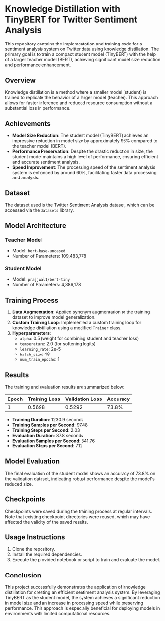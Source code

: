 # Knowledge Distillation with TinyBERT for Twitter Sentiment Analysis

This repository contains the implementation and training code for a sentiment analysis system on Twitter data using knowledge distillation. The primary goal is to train a compact student model (TinyBERT) with the help of a larger teacher model (BERT), achieving significant model size reduction and performance enhancement.

## Overview

Knowledge distillation is a method where a smaller model (student) is trained to replicate the behavior of a larger model (teacher). This approach allows for faster inference and reduced resource consumption without a substantial loss in performance.

## Achievements

- **Model Size Reduction**: The student model (TinyBERT) achieves an impressive reduction in model size by approximately 96% compared to the teacher model (BERT).
- **Performance Preservation**: Despite the drastic reduction in size, the student model maintains a high level of performance, ensuring efficient and accurate sentiment analysis.
- **Speed Improvement**: The processing speed of the sentiment analysis system is enhanced by around 60%, facilitating faster data processing and analysis.

## Dataset

The dataset used is the Twitter Sentiment Analysis dataset, which can be accessed via the `datasets` library.

## Model Architecture

### Teacher Model
- Model: `bert-base-uncased`
- Number of Parameters: 109,483,778

### Student Model
- Model: `prajjwal1/bert-tiny`
- Number of Parameters: 4,386,178

## Training Process

1. **Data Augmentation**: Applied synonym augmentation to the training dataset to improve model generalization.
2. **Custom Training Loop**: Implemented a custom training loop for knowledge distillation using a modified `Trainer` class.
3. **Hyperparameters**: 
   - `alpha`: 0.5 (weight for combining student and teacher loss)
   - `temperature`: 2.0 (for softening logits)
   - `learning_rate`: 2e-5
   - `batch_size`: 48
   - `num_train_epochs`: 1

## Results

The training and evaluation results are summarized below:

| Epoch | Training Loss | Validation Loss | Accuracy  |
|-------|---------------|-----------------|-----------|
| 1     | 0.5698        | 0.5292          | 73.8%     |

- **Training Duration**: 1230.9 seconds
- **Training Samples per Second**: 97.48
- **Training Steps per Second**: 2.03
- **Evaluation Duration**: 87.8 seconds
- **Evaluation Samples per Second**: 341.76
- **Evaluation Steps per Second**: 7.12

## Model Evaluation

The final evaluation of the student model shows an accuracy of 73.8% on the validation dataset, indicating robust performance despite the model's reduced size.

## Checkpoints

Checkpoints were saved during the training process at regular intervals. Note that existing checkpoint directories were reused, which may have affected the validity of the saved results.

## Usage Instructions

1. Clone the repository.
2. Install the required dependencies.
3. Execute the provided notebook or script to train and evaluate the model.

## Conclusion

This project successfully demonstrates the application of knowledge distillation for creating an efficient sentiment analysis system. By leveraging TinyBERT as the student model, the system achieves a significant reduction in model size and an increase in processing speed while preserving performance. This approach is especially beneficial for deploying models in environments with limited computational resources.
